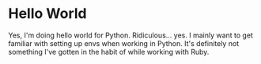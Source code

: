 # Hello World
Yes, I'm doing hello world for Python.  Ridiculous... yes.  I mainly want to get familiar with setting up envs when working in Python.  It's definitely not something I've gotten in the habit of while working with Ruby.
